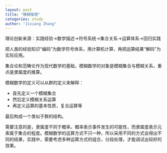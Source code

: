 ```yaml
---
layout: post
title: "模糊推理"
categories: study
author: "Jixiang Zhang"
---
```


理论创新来源：实践经验->数学描述->符号系统->集合关系->运算体系->回归实践

把人类的经验知识“编码”为数学符号体系，用计算机计算，再把运算结果“解码”为实际应用。

集合论和范畴论作为现代数学的基础，模糊数学的对象是模糊集合与模糊关系，重点是隶属度的推算。

模糊数学的定义可以从群的定义来解释：

- 首先定义一个模糊集合
- 然后定义模糊关系运算
- 再定义运算的基本性质，复合运算等

最后构成一个类似于群的结构。

需要注意的是，隶属度不同于概率。概率表示事件发生的可能性，而隶属度表示元素属于集合的程度。模糊数学的运算方式不只一种，所以采用不同的方式会得出不同的结果，实践中，需要考虑多种运算方式的组合，分段处理，才能调试出较好的效果。
